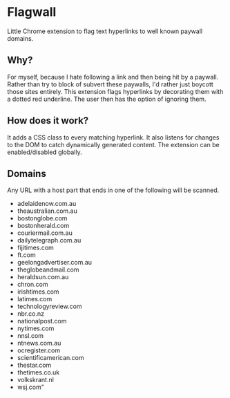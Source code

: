 # Flagwall

Little Chrome extension to flag text hyperlinks to well known paywall domains.

## Why?

For myself, because I hate following a link and then being hit by a paywall.
Rather than try to block of subvert these paywalls, I'd rather just boycott
those sites entirely. This extension flags hyperlinks by decorating them
with a dotted red underline. The user then has the option of ignoring them.

## How does it work?

It adds a CSS class to every matching hyperlink. It also listens for changes
to the DOM to catch dynamically generated content. The extension can be enabled/disabled
globally.

## Domains

Any URL with a host part that ends in one of the following will be scanned.

- adelaidenow.com.au
- theaustralian.com.au
- bostonglobe.com
- bostonherald.com
- couriermail.com.au
- dailytelegraph.com.au
- fijitimes.com
- ft.com
- geelongadvertiser.com.au
- theglobeandmail.com
- heraldsun.com.au
- chron.com
- irishtimes.com
- latimes.com
- technologyreview.com
- nbr.co.nz
- nationalpost.com
- nytimes.com
- nnsl.com
- ntnews.com.au
- ocregister.com
- scientificamerican.com
- thestar.com
- thetimes.co.uk
- volkskrant.nl
- wsj.com"